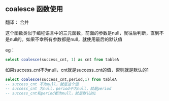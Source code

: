## coalesce 函数使用

翻译： 合并

这个函数类似于编程语言中的三元函数，前面的参数是null，就往后判断，直到不是null的。如果不幸所有参数都是null，就使用最后的默认值

eg：

```sql
select coalesce(success_cnt, 1) as cnt from tableA
```

如果success_cnt不为null，cnt就是success_cnt的值，否则就是默认的1

```sql
select coalesce(success_cnt,period,1) from tableA
-- success_cnt 不为null，就是这个值
-- success_cnt 为null，period不为null，就是period
-- success_cnt和period都为null，就是默认的1
```

